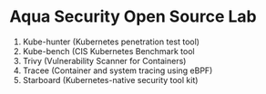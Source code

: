 # Aqua Security Open Source Lab

1. Kube-hunter (Kubernetes penetration test tool)
2. Kube-bench (CIS Kubernetes Benchmark tool
3. Trivy (Vulnerability Scanner for Containers)
4. Tracee (Container and system tracing using eBPF)
5. Starboard (Kubernetes-native security tool kit)
